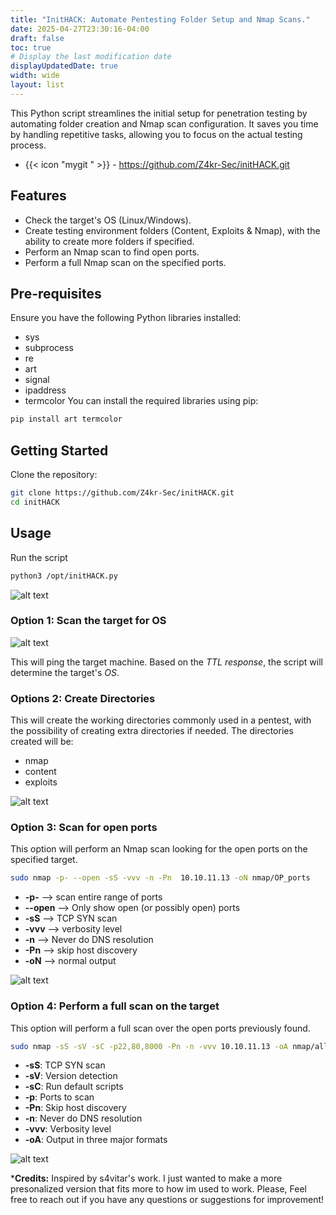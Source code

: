 ```yaml
---
title: "InitHACK: Automate Pentesting Folder Setup and Nmap Scans."
date: 2025-04-27T23:30:16-04:00
draft: false
toc: true
# Display the last modification date
displayUpdatedDate: true
width: wide
layout: list
---
```



This Python script streamlines the initial setup for penetration testing by automating folder creation and Nmap scan configuration. It saves you time by handling repetitive tasks, allowing you to focus on the actual testing process.

- {{< icon "mygit " >}} - https://github.com/Z4kr-Sec/initHACK.git

## Features

* Check the target's OS (Linux/Windows).
* Create testing environment folders (Content, Exploits & Nmap), with the ability to create more folders if specified.
* Perform an Nmap scan to find open ports.
* Perform a full Nmap scan on the specified ports.

## Pre-requisites

Ensure you have the following Python libraries installed:

- sys
- subprocess
- re
- art
- signal
- ipaddress
- termcolor
You can install the required libraries using pip:
```bash
pip install art termcolor
```

## Getting Started

Clone the repository:
```bash
git clone https://github.com/Z4kr-Sec/initHACK.git
cd initHACK
```
## Usage

Run the script 

```bash
python3 /opt/initHACK.py 
```


![alt text](/assets/images/Projects/InitHack/initHACK.png)



### Option 1: Scan the target for OS

![alt text](/assets/images/Projects/InitHack/option1.png)

This will ping the target machine. Based on the *TTL response*, the script will determine the target's *OS*.

### Options 2: Create Directories

This will create the working directories commonly used in a pentest, with the possibility of creating extra directories if needed. The directories created will be:

* nmap
* content
* exploits

![alt text](/assets/images/Projects/InitHack/option2.png)


### Option 3: Scan for open ports
This option will perform an Nmap scan looking for the open ports on the specified target.

```bash
sudo nmap -p- --open -sS -vvv -n -Pn  10.10.11.13 -oN nmap/OP_ports
```

* **-p-** --> scan entire range of ports 
* **--open** --> Only show open (or possibly open) ports
* **-sS** -->  TCP SYN scan
* **-vvv** --> verbosity level 
* **-n** --> Never do DNS resolution
* **-Pn** --> skip host discovery
* **-oN** --> normal output

![alt text](/assets/images/Projects/InitHack/option3.png)

### Option 4: Perform a full scan on the target
This option will perform a full scan over the open ports previously found.

```bash
sudo nmap -sS -sV -sC -p22,80,8000 -Pn -n -vvv 10.10.11.13 -oA nmap/allPorts
```
* **-sS**: TCP SYN scan
* **-sV**: Version detection
* **-sC**: Run default scripts
* **-p**: Ports to scan
* **-Pn**: Skip host discovery
* **-n**: Never do DNS resolution
* **-vvv**: Verbosity level
* **-oA**: Output in three major formats

![alt text](/assets/images/Projects/InitHack/option4.png)

***Credits:** Inspired by s4vitar's work. I just wanted to make a more presonalized version that fits more to how im used to work. Please, Feel free to reach out if you have any questions or suggestions for improvement!

